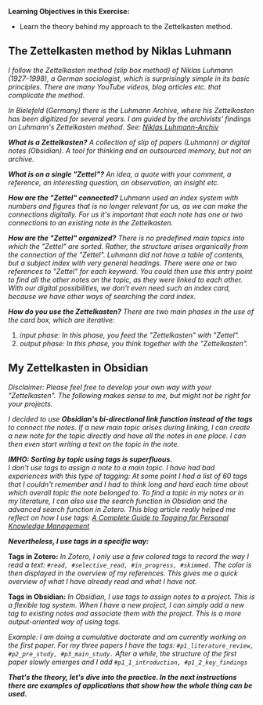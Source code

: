 **Learning Objectives in this Exercise:**
- Learn the theory behind my approach to the Zettelkasten method.

## The Zettelkasten method by Niklas Luhmann

*I follow the Zettelkasten method (slip box method) of Niklas Luhmann (1927-1998), a German sociologist, which is surprisingly simple in its basic principles. There are many YouTube videos, blog articles etc. that complicate the method.*

*In Bielefeld (Germany) there is the Luhmann Archive, where his Zettelkasten has been digitized for several years. I am guided by the archivists' findings on Luhmann's Zettelkasten method. See: [Niklas Luhmann-Archiv](https://niklas-luhmann-archiv.de/)*

***What is a Zettelkasten?***
*A collection of slip of papers (Luhmann) or digital notes (Obsidian).* 
*A tool for thinking and an outsourced memory, but not an archive.*

***What is on a single "Zettel"?***
*An idea, a quote with your comment, a reference, an interesting question, an observation, an insight etc.*

***How are the "Zettel" connected?***
*Luhmann used an index system with numbers and figures that is no longer relevant for us, as we can make the connections digitally. For us it's important that each note has one or two connections to an existing note in the Zettelkasten.*

***How are the "Zettel" organized?***
*There is no predefined main topics into which the "Zettel" are sorted. Rather, the structure arises organically from the connection of the "Zettel". Luhmann did not have a table of contents, but a subject index with very general headings. There were one or two references to "Zettel" for each keyword. You could then use this entry point to find all the other notes on the topic, as they were linked to each other. With our digital possibilities, we don't even need such an index card, because we have other ways of searching the card index.*

***How do you use the Zettelkasten?***
*There are two main phases in the use of the card box, which are iterative:*
1. *input phase: In this phase, you feed the "Zettelkasten" with "Zettel".*
2. *output phase: In this phase, you think together with the "Zettelkasten".*

## My Zettelkasten in Obsidian

*Disclaimer: Please feel free to develop your own way with your "Zettelkasten". The following makes sense to me, but might not be right for your projects.*

*I decided to use **Obsidian's bi-directional link function instead of the tags** to connect the notes. If a new main topic arises during linking, I can create a new note for the topic directly and have all the notes in one place. I can then even start writing a text on the topic in the note.*

***IMHO: Sorting by topic using tags is superfluous.** <br>
I don't use tags to assign a note to a main topic. I have had bad experiences with this type of tagging: At some point I had a list of 60 tags that I couldn't remember and I had to think long and hard each time about which overall topic the note belonged to. To find a topic in my notes or in my literature, I can also use the search function in Obsidian and the advanced search function in Zotero. This blog article really helped me reflect on how I use tags: [A Complete Guide to Tagging for Personal Knowledge Management](https://fortelabs.com/blog/a-complete-guide-to-tagging-for-personal-knowledge-management/)*

***Nevertheless, I use tags in a specific way:***

**Tags in Zotero:**
*In Zotero, I only use a few colored tags to record the way I read a text: `#read, #selective_read, #in_progress, #skimmed.` The color is then displayed in the overview of my references. This gives me a quick overview of what I have already read and what I have not.*

**Tags in Obsidian:**
*In Obsidian, I use tags to assign notes to a project. This is a flexible tag system. When I have a new project, I can simply add a new tag to existing notes and associate them with the project. This is a more output-oriented way of using tags.*

*Example: I am doing a cumulative doctorate and am currently working on the first paper. For my three papers I have the tags: `#p1_literature_review, #p2_pre_study, #p3_main_study.` After a while, the structure of the first paper slowly emerges and I add `#p1_1_introduction, #p1_2_key_findings`*

***That's the theory, let's dive into the practice. In the next instructions there are examples of applications that show how the whole thing can be used.***
